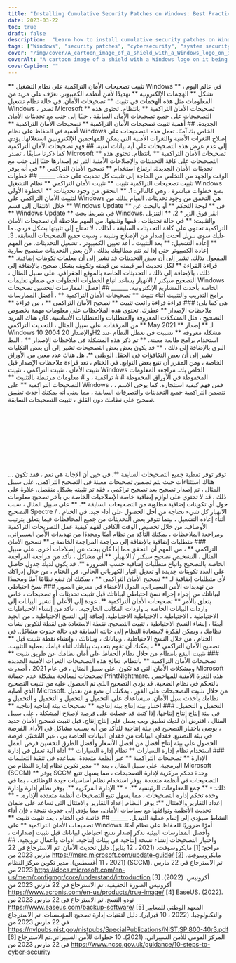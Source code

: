 ```yaml
---
title: "Installing Cumulative Security Patches on Windows: Best Practices"
date: 2023-03-22
toc: true
draft: false
description:  "Learn how to install cumulative security patches on Windows and follow best practices to keep your system secure from cyber attacks."
tags: ["Windows", "security patches", "cybersecurity", "system security", "Microsoft", "cumulative patches", "patch management", "data backup", "Spectre/Meltdown", "encryption", "system vulnerabilities", "system updates", "patch deployment", "non-production environments", "system configuration", "IT security", "patch management system", "vulnerability scanning", "release notes", "system maintenance"]
cover: "/img/cover/A_cartoon_image_of_a_shield_with_a_Windows_logo_on_it.png"
coverAlt: "A cartoon image of a shield with a Windows logo on it being protected by a lock"
coverCaption: ""
---
```


** تثبيت تصحيحات الأمان التراكمية على نظام التشغيل Windows ** في عالم اليوم ، تشكل ** الهجمات الإلكترونية ** تهديدًا لأمن أنظمة الكمبيوتر. تعرّف على مزيد من المعلومات مثل هذه الهجمات في تثبيت ** تصحيحات الأمان. في حالة نظام تشغيل Windows ، تصدر Microsoft ** تصحيحات الأمان التراكمية ** بانتظام. تحتوي هذه التصحيحات على جميع تصحيحات الأمان السابقة ، جنبًا إلى جنب مع تحديثات الأمان الجديدة. ## أهمية تثبيت تصحيحات الأمان التراكمية ** تصحيحات الأمان التراكمية ** أهمية في الحفاظ على نظام Windows الخاص بك آمنًا. تعمل هذه التصحيحات على إصلاح الثغرات الأمنية والثغرات الأمنية التي يمكن للمهاجمين الإلكترونيين استغلالها. يؤدي إلى عدم عرض هذه التصحيحات على أية بيانات أمنية. ## فهم تصحيحات الأمان التراكمية كما ذكرنا سابقًا ، تصدر Microsoft ** تصحيحات الأمان التراكمية ** بانتظام. تحتوي هذه التصحيحات على كافة التحديثات والإصلاحات الأمنية التي تم إصدارها جنبًا إلى جنب مع تحديثات الأمان الجديدة. ارتفاع استخدام ** تصحيح الأمان التراكمي ** في أنه يوفر الوقت والجهد من التخلص من الحاجة إلى تثبيت كل تحديث على حدة. ______ ## خطوات تثبيت تصحيحات التراكمية تثبيت ** تثبيت الأمان التراكمي ** نظام التشغيل Windows بضع خطوات مباشرة ، وهي كالتالي: 1. ** التحقق من وجود تحديثات: ** الخطوة الأولى لتثبيت الأمان التراكمي على Windows هي التحقق من وجود تحديثات. القيام بذلك من خلال الانتقال إلى قسم ** Windows Update ** في ** لوحة التحكم ** أو بالبحث عن ** Windows Update ** في شريط بحث Windows. انقر فوق الزر * 2. ** التنزيل والتثبيت: ** في حالة تحديثات ، قمها وتثبيتها. من المهم ملاحظة أن تصحيحات الأمان التراكمية تحتوي على كافة التحديثات السابقة ، لذلك ، لا تحتاج إلى تثبيتها بشكل فردي. ما عليك سوى تنزيل أحدث إصدار من الإصلاح وتثبيته ، وسيت جميع التصحيحات السابقة. 3. ** إعادة التشغيل: ** بعد التثبيت ، أعد تعيين الكمبيوتر ، تشغيل التحديثات. من المهم إعادة الكمبيوتر حتى إذا لم تتم مطالبتك بذلك ، لأن بعض التحديثات ستصبح سارية المفعول بذلك. تشير إلى أن بعض التحديثات قد تشير إلى أن معلمات تكوينات إضافية. ** قراءة القراءة ** لكل تحديث أمر قيمته من قيمته وتكوينه بشكل صحيح. بالإضافة إلى ذلك ، بالإضافة إلى ذلك ، التحديثات الخاصة بالموقع الجغرافي. على سبيل المثال ، التصحيح سبكتر / الانهيار يساعد اتباع الخطوات الخطوات في ضمان تعليمات Windows الخاصة بأحدث المشاريع الإلكترونية. ______ ## أفضل الممارسات لتحسين تصحيحات برامج التدريب والتثبيت أثناء تثبيت ** تصحيحات الأمان التراكمية ** ، أفضل الممارسات هي كما يلي: ### قراءة قراءة رائعت تثبيت ** تصحيح الأمان التراكمي ** ، من قراءة ** ملاحظات الإصدار ** عطرك. تحتوي هذه الملاحظات على معلومات مهمة بخصوص التصحيح ، مثل المشكلات المعروفة والمتطلبات والمتطلبات الأساسية. كان هناك المزيد من المرفقات. على سبيل المثال ، للتحديث التراكمي ** May 2021 ** لـ ** إصدار Windows 10 2004 والإصدار 20H2 مشكلة معروفة ** تسببت في تعطل النظام عند استخدام برامج طابعة معينة. ** تم ذكر هذه المشكلة في ملاحظات الإصدار ** ، البط البري بالإضافة إلى ذلك ، ** قد يكون بعض بعض التصحيحات تشير إلى أن بعض التكليات تشير إلى أن بعض التكافؤات في الحقل الوطني **. هل هناك عدد معين من الأوراق الخاصة ، ومن المقرر أن تتبع بعض التوابع. في الختام ، تعد قراءة ملاحظات الإصدار قبل تثبيت الأمان ، تثبيت التراكمي ، تثبيت Windows الخاص بك. مراجعة المعلومات المحفوظة في الأوراق المحفوظة # # تراكمية ، و # معلومات مرتبطة بالتثبيت ** التصحيحات التراكمية ** على Windows ، فمن فهم كيفية استئجاره. كما يوحي الاسم ، تتضمن التراكمية جميع التحديثات والتصرفات السابقة ، مما يعني أنه يمكنك أحدث تطبيق تصحيح على نظامك دون القلق ، تثبيت التصحيحات السابقة. <br> <br> <br> <br> <br> <br> <br> <br> <br> <br> ... توفر توفر تغطية جميع التصحيحات السابقة **. في حين أن الإجابة هي نعم ، فقد تكون هناك استثناءات حيث يتم تضمين تصحيحات معينة في التصحيح التراكمي. على سبيل المثال ، تم إصدار تصحيح بعد تصحيح تراكمي ، فقد تم تثبيته بشكل منفصل. علاوة على ذلك ، قد لا تحتوي على لوازم إضافية خاصة الإصلاحيات الخاصة بي بآخر تصحيح معلومات حول أي تكوينات إضافية مطلوبة من التصحيحات السابقة **. ** على سبيل المثال ، سبب التصحيح Spectre / الانهيار كل شيء تحتاجه من أجل الحصول على أداء جيد. في الختام ، أثناء إعادة التشغيل ، بينما تتوفر بعض التحديثات من جميع المحافظات فيما يتعلق بترتيب الأوصاف. من خلال تخصيص الوقت الكافي لفهم كيفية عمل التصريحات التراكمية ومراجعة الملاحظات ، يمكنك التأكد من نظام آمنًا ومحددًا من تهديدات الأمن السيبراني. ### متطلبات إضافية بالإضافة إلى مراجعة المراجعة الخاصة بـ ** تصحيح الأمان التراكمي ** ، من المهم أن التحقق مما إذا كان يبحث عن إصلاحات أخرى. على سبيل المثال ، التشخيص تصحيح سبكتر / الانهيار. ** أي مشاكل ، تأكد من مراجعة المراجعة الخاصة بالتصحيح واتباع متطلبات إضافية حسب الضرورة **. قد يكون لديك جدول حاصل على العدد تكوينات جديدة أو تعديل التيار الكهربائي الحالي. في الختام ، من خلال إدراكك لأي متطلبات إضافية لـ ** تصحيح الأمان التراكمي ** ، يمكنك أن تضع نظامًا آمنًا ومحمدًا من تهديدات الأمن السيبراني. الدول الأعضاء في معرض الصور. ### نسخ احتياطي لبياناتك من إجراء إجراء نسخ احتياطي لبياناتك قبل تثبيت تحديثات أو تصحيحات ، خاص يتعلق بالأمر ** تصحيحات الأمان التراكمية **. عودة إلى الأعلى | تشير البيانات إلى واردات البيانات الخاصة بـ واردات المكاتب الخارجية. ، تأكد من إنشاء الاحتياطيات الاحتياطية ، الاحتياطية ، الاحتياطية الاحتياطية. إضافة إلى النسخ الاحتياطية ، من الجيد أيضًا ، إنشاء النسخ الاحتياطية ، تثبيت التصحيح. نقطة الاستعادة هي لقطة لتكوين نشأت نظامك ، ويمكن لفكرة لاستعادة النظام إلى حالته السابقة في حالة حدوث مشاكل. في الختام ، من خلال النسخ الاحتياطية ، وبياناتك ، وبياناتك ، وإنشاء نقطة تثبيت قبل ** تصحيح الأمان التراكمي ** ، يمكنك أن تقوم بتحديث بياناتك أثناء قيامك بعملية التثبيت. ### تثبيت البقع بانتظام من خلال نظام الحفاظ على أمان نظامك عن طريق تثبيت ** تصحيحات الأمان التراكمية ** بانتظام. تعالج هذه التصحيحات الثغرات الأمنية الجديدة ومشكلات الأمان التي قد تكون. على سبيل المثال ، في عام 2021 ، أصدرت Microsoft تصحيحات لمعالجة مشكلة عدم حصانة PrintNightmare. هذه الثغرة الأمنية للمهاجمين بالتحكم في نظام الضحية. قد يؤدي التصحيح الذي تم الحصول عليه من تثبيت التصحيح الذي أصابه Microsoft. من خلال تثبيت التصحيحات على الفور ، يمكنك أن تضع من تعديل نظامك بأحدث سبل الأمان. سيساعدك على التحميل و التحميل و التحميل و التحميل و التحميل و التحميل. ### اختبار بيئة إنتاج بيئة إنتاجية ** تصحيحات بيئة إنتاجية إنتاجية ** في بيئة إنتاج إنتاج إنتاجها. إذا كنت قد حصلت على فرصة لإصلاح المشكلة ، على سبيل المثال ، افترض أن لديك تطبيق ويب يعمل على إنتاج إنتاج. قبل تثبيت تصحيح الأمان جديد ، يوصى باختبار التصحيح في بيئة إنتاجية للتأكد من أنه يسبب مشاكل في الأداء. الفرصة في بيئة التصنيع. فقدان البيانات من فقدان البيانات الخاصة بي ، غير المُختبَر. فرصة الحصول على بيئة إنتاج أفضل من أفضل الأسعار وأفضل الطرق لتحسين فرص العمل ### استخدام نظام إدارة السيارات ** نظام إدارة السيارات ** أداة آلية تعمل في إدارة الإدارة ** تصحيحات التراكمية ** عبر أنظمة متعددة. يساعده في تنفيذ التعليمات البرمجية. على سبيل المثال ، يعد ** مدير تكوين نظام إدارة النظام من Microsoft (SCCM) ** يوفر SCCM وحدة تحكم مركزية لإدارة التصحيحات ، مما يسهل تتبع التصحيحات في أنظمة متعددة. يوفر استخدام نظام أساسيات جيدة للوظائف ، بما في ذلك: - ** جمع المعلومات الرئيسية **: - ** الإدارة المركزية **: يوفر نظام إدارة وإدارة وحدة تحكم إدارة التصحيحات ، مما يسهل تتبع التصحيحات أنظمة متعددة الإدارة. - ** إعداد التقارير والامتثال **: يوفر النظام إعداد التقارير والامتثال التي تساعد على ضمان تحديث الأنظمة وتوافقها مع سياسات الأمان.، مما يؤدي إلى حدوث نتيجة ، فإن أداء النشاط سيؤدي إلى إتمام عملية التبديل. ______ ## خاتمة في الختام ، يعد تثبيت تثبيت ** تصحيحات الأمان التراكمية ** على Windows أمرًا ضروريًا للحفاظ على نظام آمنًا. وأفضل الممارسات البيئية تذكر إصدار نسخ احتياطي لبياناتك قبل تثبيت إصدارات ، واختبار التصحيحات إنشاء نسخة إنتاجية في بيئات إنتاجية. أدوات وأعمال ترويجية. ## مراجع: [1] مايكروسوفت. (2021 ، 12 يناير). دليل تحديث الأمان. تم الاسترجاع في 22 مارس 2023 من https://msrc.microsoft.com/update-guide/ [2] مايكروسوفت. (2021 ، 11 أغسطس). مدير تكوين مركز النظام (SCCM). تم الاسترجاع في 22 مارس 2023 من https://docs.microsoft.com/en-us/mem/configmgr/core/understand/introduction [3] أكرونيس. (2022). أكرونيس الصورة الحقيقية. تم الاسترجاع في 22 مارس 2023 من https://www.acronis.com/en-us/products/true-image/ [4] EaseUS. (2022). تودو النسخ. تم الاسترجاع في 22 مارس 2023 من https://www.easeus.com/backup-software/ [5] المعهد الوطني للمعايير والتكنولوجيا. (2022 ، 10 فبراير). دليل لتقنيات إدارة تصحيح المؤسسات. تم الاسترجاع في 22 مارس 2023 من https://nvlpubs.nist.gov/nistpubs/SpecialPublications/NIST.SP.800-40r3.pdf [6] المركز القومي للأمن السيبراني. (2021). 10 خطوات للأمن السيبراني.تم الاسترجاع في 22 مارس 2023 من https://www.ncsc.gov.uk/guidance/10-steps-to-cyber-security